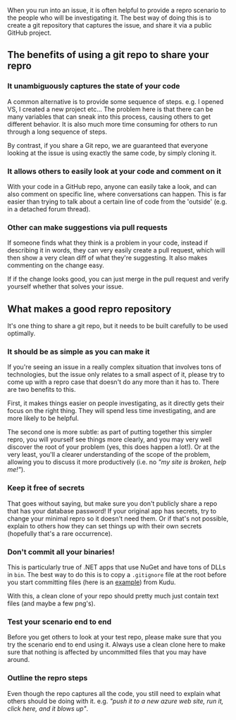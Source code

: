 When you run into an issue, it is often helpful to provide a repro scenario to the people who will be investigating it. The best way of doing this is to create a git repository that captures the issue, and share it via a public GitHub project.

## The benefits of using a git repo to share your repro

### It unambiguously captures the state of your code

A common alternative is to provide some sequence of steps. e.g. I opened VS, I created a new project etc... The problem here is that there can be many variables that can sneak into this process, causing others to get different behavior. It is also much more time consuming for others to run through a long sequence of steps.

By contrast, if you share a Git repo, we are guaranteed that everyone looking at the issue is using exactly the same code, by simply cloning it.

### It allows others to easily look at your code and comment on it

With your code in a GitHub repo, anyone can easily take a look, and can also comment on specific line, where conversations can happen. This is far easier than trying to talk about a certain line of code from the 'outside' (e.g. in a detached forum thread).

### Other can make suggestions via pull requests

If someone finds what they think is a problem in your code, instead if describing it in words, they can very easily create a pull request, which will then show a very clean diff of what they're suggesting. It also makes commenting on the change easy.

If if the change looks good, you can just merge in the pull request and verify yourself whether that solves your issue.


## What makes a good repro repository

It's one thing to share a git repo, but it needs to be built carefully to be used optimally.

### It should be as simple as you can make it

If you're seeing an issue in a really complex situation that involves tons of technologies, but the issue only relates to a small aspect of it, please try to come up with a repro case that doesn't do any more than it has to. There are two benefits to this.

First, it makes things easier on people investigating, as it directly gets their focus on the right thing. They will spend less time investigating, and are more likely to be helpful.

The second one is more subtle: as part of putting together this simpler repro, you will yourself see things more clearly, and you may very well discover the root of your problem (yes, this does happen a lot!). Or at the very least, you'll a clearer understanding of the scope of the problem, allowing you to discuss it more productively (i.e. no *"my site is broken, help me!"*).

### Keep it free of secrets

That goes without saying, but make sure you don't publicly share a repo that has your database password! If your original app has secrets, try to change your minimal repro so it doesn't need them. Or if that's not possible, explain to others how they can set things up with their own secrets (hopefully that's a rare occurrence).

### Don't commit all your binaries!

This is particularly true of .NET apps that use NuGet and have tons of DLLs in `bin`. The best way to do this is to copy a `.gitignore` file at the root before you start committing files (here is an [example](https://github.com/projectkudu/kudu/blob/master/.gitignore)) from Kudu.

With this, a clean clone of your repo should pretty much just contain text files (and maybe a few png's).

### Test your scenario end to end

Before you get others to look at your test repo, please make sure that you try the scenario end to end using it. Always use a clean clone here to make sure that nothing is affected by uncommitted files that you may have around.

### Outline the repro steps

Even though the repo captures all the code, you still need to explain what others should be doing with it. e.g. *"push it to a new azure web site, run it, click here, and it blows up"*.